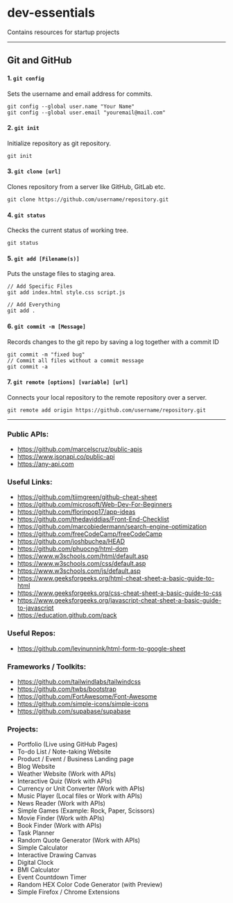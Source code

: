 # dev-essentials
Contains resources for startup projects

<hr>

## Git and GitHub

#### 1. `git config`
Sets the username and email address for commits.
```
git config --global user.name "Your Name"
git config --global user.email "youremail@mail.com"
```

#### 2. `git init`
Initialize repository as git repository.
```
git init
```

#### 3. `git clone [url]`
Clones repository from a server like GitHub, GitLab etc.
```
git clone https://github.com/username/repository.git
```

#### 4. `git status`
Checks the current status of working tree.
```
git status
```

#### 5. `git add [Filename(s)]`
Puts the unstage files to staging area.
```
// Add Specific Files
git add index.html style.css script.js

// Add Everything
git add .
```

#### 6. `git commit -m [Message]`
Records changes to the git repo by saving a log together with a commit ID
```
git commit -m "fixed bug"
// Commit all files without a commit message
git commit -a
```

#### 7. `git remote [options] [variable] [url]`
Connects your local repository to the remote repository over a server.
```
git remote add origin https://github.com/username/repository.git
```

<hr>




### Public APIs:
- https://github.com/marcelscruz/public-apis
- https://www.jsonapi.co/public-api
- https://any-api.com

### Useful Links:
- https://github.com/tiimgreen/github-cheat-sheet
- https://github.com/microsoft/Web-Dev-For-Beginners
- https://github.com/florinpop17/app-ideas
- https://github.com/thedaviddias/Front-End-Checklist
- https://github.com/marcobiedermann/search-engine-optimization
- https://github.com/freeCodeCamp/freeCodeCamp
- https://github.com/joshbuchea/HEAD
- https://github.com/phuocng/html-dom
- https://www.w3schools.com/html/default.asp
- https://www.w3schools.com/css/default.asp
- https://www.w3schools.com/js/default.asp
- https://www.geeksforgeeks.org/html-cheat-sheet-a-basic-guide-to-html
- https://www.geeksforgeeks.org/css-cheat-sheet-a-basic-guide-to-css
- https://www.geeksforgeeks.org/javascript-cheat-sheet-a-basic-guide-to-javascript
- https://education.github.com/pack

### Useful Repos:
- https://github.com/levinunnink/html-form-to-google-sheet

### Frameworks / Toolkits:
- https://github.com/tailwindlabs/tailwindcss
- https://github.com/twbs/bootstrap
- https://github.com/FortAwesome/Font-Awesome
- https://github.com/simple-icons/simple-icons
- https://github.com/supabase/supabase

### Projects:
- Portfolio (Live using GitHub Pages)
- To-do List / Note-taking Website
- Product / Event / Business Landing page
- Blog Website
- Weather Website (Work with APIs)
- Interactive Quiz (Work with APIs)
- Currency or Unit Converter (Work with APIs)
- Music Player (Local files or Work with APIs)
- News Reader (Work with APIs)
- Simple Games (Example: Rock, Paper, Scissors)
- Movie Finder (Work with APIs)
- Book Finder (Work with APIs)
- Task Planner
- Random Quote Generator (Work with APIs)
- Simple Calculator
- Interactive Drawing Canvas
- Digital Clock
- BMI Calculator
- Event Countdown Timer
- Random HEX Color Code Generator (with Preview)
- Simple Firefox / Chrome Extensions
